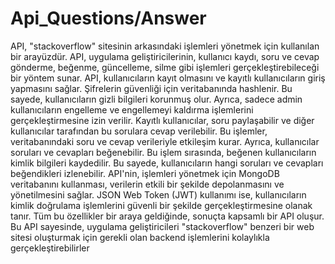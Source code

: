 # Api_Questions/Answer
 API, "stackoverflow" sitesinin arkasındaki işlemleri yönetmek için kullanılan bir arayüzdür. API, uygulama geliştiricilerinin, kullanıcı kaydı, soru ve cevap gönderme, beğenme, güncelleme, silme gibi işlemleri gerçekleştirebileceği bir yöntem sunar.  API, kullanıcıların kayıt olmasını ve kayıtlı kullanıcıların giriş yapmasını sağlar. Şifrelerin güvenliği için veritabanında hashlenir. Bu sayede, kullanıcıların gizli bilgileri korunmuş olur. Ayrıca, sadece admin kullanıcıların engelleme ve engellemeyi kaldırma işlemlerini gerçekleştirmesine izin verilir.  Kayıtlı kullanıcılar, soru paylaşabilir ve diğer kullanıcılar tarafından bu sorulara cevap verilebilir. Bu işlemler, veritabanındaki soru ve cevap verileriyle etkileşim kurar.  Ayrıca, kullanıcılar soruları ve cevapları beğenebilir. Bu işlem sırasında, beğenen kullanıcıların kimlik bilgileri kaydedilir. Bu sayede, kullanıcıların hangi soruları ve cevapları beğendikleri izlenebilir.  API'nin, işlemleri yönetmek için MongoDB veritabanını kullanması, verilerin etkili bir şekilde depolanmasını ve yönetilmesini sağlar. JSON Web Token (JWT) kullanımı ise, kullanıcıların kimlik doğrulama işlemlerini güvenli bir şekilde gerçekleştirmesine olanak tanır.  Tüm bu özellikler bir araya geldiğinde, sonuçta kapsamlı bir API oluşur. Bu API sayesinde, uygulama geliştiricileri "stackoverflow" benzeri bir web sitesi oluşturmak için gerekli olan backend işlemlerini kolaylıkla gerçekleştirebilirler
